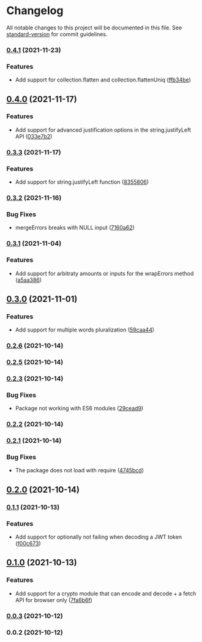 # Changelog

All notable changes to this project will be documented in this file. See [standard-version](https://github.com/conventional-changelog/standard-version) for commit guidelines.

### [0.4.1](https://github.com/nicolasdao/puffy-core/compare/v0.4.0...v0.4.1) (2021-11-23)


### Features

* Add support for collection.flatten and collection.flattenUniq ([ffb34be](https://github.com/nicolasdao/puffy-core/commit/ffb34be1675f3f03149ddb16fdec33d96138cdf9))

## [0.4.0](https://github.com/nicolasdao/puffy-core/compare/v0.3.3...v0.4.0) (2021-11-17)


### Features

* Add support for advanced justification options in the string.justifyLeft API ([033e7b2](https://github.com/nicolasdao/puffy-core/commit/033e7b29ed669875dd438d03c55861ccaf93c60c))

### [0.3.3](https://github.com/nicolasdao/puffy-core/compare/v0.3.2...v0.3.3) (2021-11-17)


### Features

* Add support for string.justifyLeft function ([8355806](https://github.com/nicolasdao/puffy-core/commit/835580606acab7e47fab1ed85ef5a0c586fedeb3))

### [0.3.2](https://github.com/nicolasdao/puffy-core/compare/v0.3.1...v0.3.2) (2021-11-16)


### Bug Fixes

* mergeErrors breaks with NULL input ([7160a62](https://github.com/nicolasdao/puffy-core/commit/7160a626e4f1e8e8f3772d67f51942a8f3369963))

### [0.3.1](https://github.com/nicolasdao/puffy-core/compare/v0.3.0...v0.3.1) (2021-11-04)


### Features

* Add support for arbitraty amounts or inputs for the wrapErrors method ([a5aa386](https://github.com/nicolasdao/puffy-core/commit/a5aa386a49d8533ce79e93caa6e084ae3a111cf8))

## [0.3.0](https://github.com/nicolasdao/puffy-core/compare/v0.2.6...v0.3.0) (2021-11-01)


### Features

* Add support for multiple words pluralization ([59caa44](https://github.com/nicolasdao/puffy-core/commit/59caa4422abd5bd412b3865e31ddcb4fadaea562))

### [0.2.6](https://github.com/nicolasdao/puffy-core/compare/v0.2.5...v0.2.6) (2021-10-14)

### [0.2.5](https://github.com/nicolasdao/puffy-core/compare/v0.2.3...v0.2.5) (2021-10-14)

### [0.2.3](https://github.com/nicolasdao/puffy-core/compare/v0.2.2...v0.2.3) (2021-10-14)


### Bug Fixes

* Package not working with ES6 modules ([29cead9](https://github.com/nicolasdao/puffy-core/commit/29cead9ddfccc1a07a9067614b0da106e3d71a49))

### [0.2.2](https://github.com/nicolasdao/puffy-core/compare/v0.2.1...v0.2.2) (2021-10-14)

### [0.2.1](https://github.com/nicolasdao/puffy-core/compare/v0.2.0...v0.2.1) (2021-10-14)


### Bug Fixes

* The package does not load with require ([4745bcd](https://github.com/nicolasdao/puffy-core/commit/4745bcda124d930a4d1523d400e545396e0cef0f))

## [0.2.0](https://github.com/nicolasdao/puffy-core/compare/v0.1.1...v0.2.0) (2021-10-14)

### [0.1.1](https://github.com/nicolasdao/puffy-core/compare/v0.1.0...v0.1.1) (2021-10-13)


### Features

* Add support for optionally not failing when decoding a JWT token ([f00c673](https://github.com/nicolasdao/puffy-core/commit/f00c673bd795ffd79c6b749c6c33df12895ebef4))

## [0.1.0](https://github.com/nicolasdao/puffy-core/compare/v0.0.3...v0.1.0) (2021-10-13)


### Features

* Add support for a crypto module that can encode and decode + a fetch API for browser only ([7fa6b6f](https://github.com/nicolasdao/puffy-core/commit/7fa6b6f05befe0b19a83ce03d25bb5754f8a0502))

### [0.0.3](https://github.com/nicolasdao/puffy-core/compare/v0.0.2...v0.0.3) (2021-10-12)

### 0.0.2 (2021-10-12)

